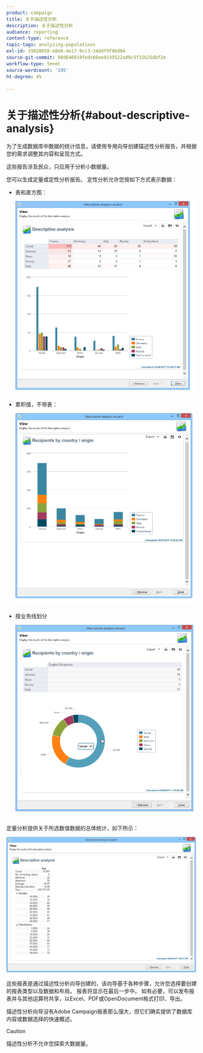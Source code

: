 ```yaml
---
product: campaign
title: 关于描述性分析
description: 关于描述性分析
audience: reporting
content-type: reference
topic-tags: analyzing-populations
exl-id: 19920058-e8e8-4e17-9cc3-24ddf9f96d04
source-git-commit: 98d646919fedc66ee9145522ad0c5f15b25dbf2e
workflow-type: tm+mt
source-wordcount: '195'
ht-degree: 4%

---
```


# 关于描述性分析{#about-descriptive-analysis}

为了生成数据库中数据的统计信息，请使用专用向导创建描述性分析报告，并根据您的需求调整其内容和呈现方式。

这些报告涉及民众，只应用于分析小数据量。

您可以生成定量或定性分析报告。 定性分析允许您按如下方式表示数据：

* 表和直方图：

   ![](assets/reporting_descriptive_sample_1.png)

* 累积值，不带表：

   ![](assets/reporting_descriptive_sample_3.png)

* 按业务线划分

   ![](assets/reporting_descriptive_sample_2.png)

定量分析提供关于所选数值数据的总体统计，如下所示：

![](assets/reporting_descriptive_quantitative_sample.png)

这些报表是通过描述性分析向导创建的，该向导基于各种步骤，允许您选择要创建的报表类型以及数据和布局。 报表将显示在最后一步中。 如有必要，可以发布报表并与其他运算符共享，以Excel、PDF或OpenDocument格式打印、导出。

描述性分析向导没有Adobe Campaign报表那么强大，但它们确实提供了数据库内容或数据选择的快速概述。

>[!CAUTION]
>
>描述性分析不允许您探索大数据量。
